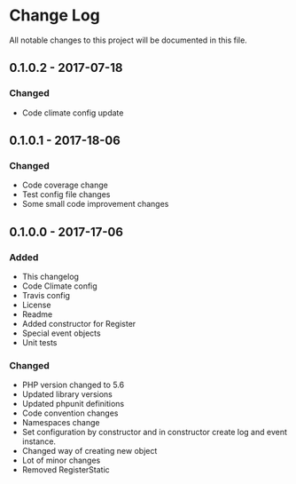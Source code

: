 # Change Log
All notable changes to this project will be documented in this file.

## 0.1.0.2 - 2017-07-18
### Changed
* Code climate config update

## 0.1.0.1 - 2017-18-06
### Changed
* Code coverage change
* Test config file changes
* Some small code improvement changes

## 0.1.0.0 - 2017-17-06
### Added
* This changelog
* Code Climate config
* Travis config
* License
* Readme
* Added constructor for Register
* Special event objects
* Unit tests

### Changed
* PHP version changed to 5.6
* Updated library versions
* Updated phpunit definitions
* Code convention changes
* Namespaces change
* Set configuration by constructor and in constructor create log and event instance.
* Changed way of creating new object
* Lot of minor changes
* Removed RegisterStatic
